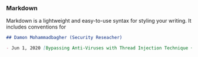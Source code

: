 ### Markdown

Markdown is a lightweight and easy-to-use syntax for styling your writing. It includes conventions for

```markdown
## Damon Mohammadbagher (Security Reseacher)

- Jun 1, 2020 [Bypassing Anti-Viruses with Thread Injection Technique + C# Delegate & ETW](/post/1jun2020.html)



